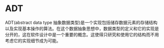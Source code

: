 # ADT
ADT(abstract data type 抽象数据类型)是一个实现包括储存数据元素的存储结构以及实现基本操作的算法。在这个数据抽象思想中，数据类型的定义和它的实现是分开的，这在软件设计中是一个重要的概念。这使得只研究和使用它的结构而不用考虑它的实现细节成为可能。
